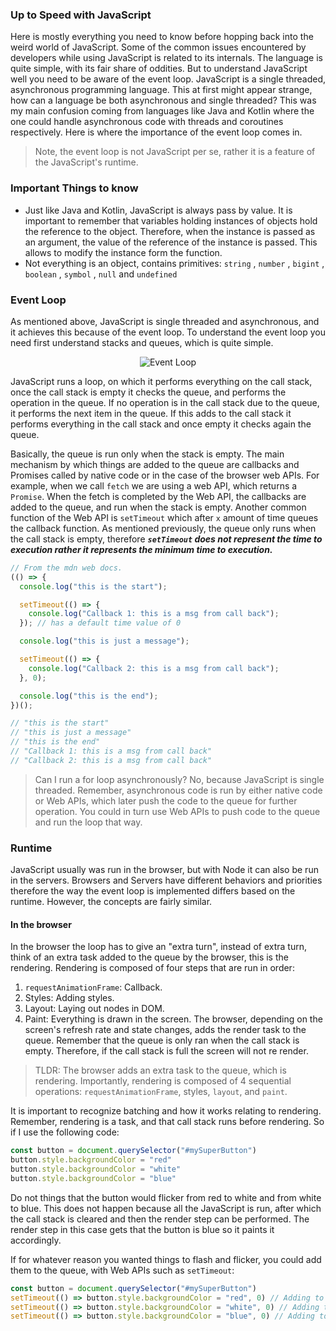 ### Up to Speed with JavaScript
Here is mostly everything you need to know before hopping back into the weird 
world of JavaScript. Some of the common issues encountered by developers while 
using JavaScript is related to its internals. The language is quite simple, with its 
fair share of oddities. But to understand JavaScript well you need to be aware of 
the event loop. JavaScript is a single threaded, asynchronous programming language.
This at first might appear strange,  how can a language be both asynchronous and 
single threaded? This was my main confusion coming from languages like Java and Kotlin
where the one could handle asynchronous code with threads and coroutines respectively.
Here is where the importance of the event loop comes in.

> Note, the event loop is not JavaScript per se, rather it is a feature of the JavaScript's runtime.

### Important Things to know
- Just like Java and Kotlin, JavaScript is always pass by value. It is important to 
remember that variables holding instances of objects hold the reference to the object. 
Therefore, when the instance is passed as an argument, the value of the reference of the 
instance is passed. This allows to modify the instance form the function.
- Not everything is an object, contains primitives: `string` , `number` , `bigint` , `boolean` , `symbol` , `null` and `undefined`

### Event Loop
As mentioned above, JavaScript is single threaded and asynchronous, and it achieves this 
because of the event loop. To understand the event loop you need first understand stacks 
and queues, which is quite simple.
<p align="center">
<img src="https://developer.mozilla.org/en-US/docs/Web/JavaScript/Event_loop/the_javascript_runtime_environment_example.svg" alt="Event Loop">
</p>

JavaScript runs a loop, on which it performs everything on the call stack, once the call stack
is empty it checks the queue, and performs the operation in the queue. If no operation is in the 
call stack due to the queue, it performs the next item in the queue. If this adds to the call stack
it performs everything in the call stack and once empty it checks again the queue.

Basically, the queue is run only when the stack is empty. The main mechanism by which things
are added to the queue are callbacks and Promises called by native code or in the case of the browser web 
APIs. For example, when we call `fetch` we are using a web API, which returns a `Promise`. When the fetch 
is completed by the Web API, the callbacks are added to the queue, and run when the stack is empty.  Another 
common function of the Web API is `setTimeout` which after `x` amount of time queues the callback function. As 
mentioned previously, the queue only runs when the call stack is empty, therefore ***`setTimeout` does not 
represent the time to execution rather it represents the minimum time to execution.*** 

```javascript
// From the mdn web docs.
(() => {
  console.log("this is the start");

  setTimeout(() => {
    console.log("Callback 1: this is a msg from call back");
  }); // has a default time value of 0

  console.log("this is just a message");

  setTimeout(() => {
    console.log("Callback 2: this is a msg from call back");
  }, 0);

  console.log("this is the end");
})();

// "this is the start"
// "this is just a message"
// "this is the end"
// "Callback 1: this is a msg from call back"
// "Callback 2: this is a msg from call back"
```

> Can I run a for loop asynchronously? No, because JavaScript is single threaded. Remember, asynchronous code is
> run by either native code or Web APIs, which later push the code to the queue for further operation. You could
> in turn use Web APIs to push code to the queue and run the loop that way. 

### Runtime
JavaScript usually was run in the browser, but with Node it can also be run in the servers. 
Browsers and Servers have different behaviors and priorities therefore the way the event loop 
is implemented differs based on the runtime. However, the concepts are fairly similar.

#### In the browser
In the browser the loop has to give an "extra turn", instead of extra turn, think of an extra task added
to the queue by the browser, this is the rendering.
Rendering is composed of four steps that are run in order:
1. `requestAnimationFrame`: Callback.
2. Styles: Adding styles.
3. Layout: Laying out nodes in DOM.
4. Paint: Everything is drawn in the screen.
The browser, depending on the screen's refresh rate and state changes, adds the render 
task to the queue. Remember that the queue is only ran when the call stack is empty. Therefore, 
if the call stack is full the screen will not re render.
 
> TLDR: The browser adds an extra task to the queue, which is rendering. Importantly,
> rendering is composed of 4 sequential operations: `requestAnimationFrame`, styles, 
> `layout`, and `paint`.

It is important to recognize batching and how it works relating to rendering. Remember, 
rendering is a task, and that call stack runs before rendering. So if I use the following 
code:
```javascript
const button = document.querySelector("#mySuperButton")
button.style.backgroundColor = "red"
button.style.backgroundColor = "white"
button.style.backgroundColor = "blue"
```
Do not things that the button would flicker from red to white and from white to blue. 
This does not happen because all the JavaScript is run, after which the call stack is cleared
and then the render step can be performed. The render step in this case gets that the button is 
blue so it paints it accordingly.

If for whatever reason you wanted things to flash and flicker, you could add them to the 
queue, with Web APIs such as `setTimeout`:

```javascript
const button = document.querySelector("#mySuperButton")
setTimeout(() => button.style.backgroundColor = "red", 0) // Adding to queue
setTimeout(() => button.style.backgroundColor = "white", 0) // Adding to queue
setTimeout(() => button.style.backgroundColor = "blue", 0) // Adding to queue
```









